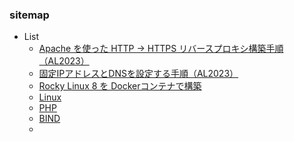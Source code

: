 ### sitemap
- List
  - [Apache を使った HTTP → HTTPS リバースプロキシ構築手順（AL2023）](https://techmsy.github.io/technote/rvproxy)
  - [固定IPアドレスとDNSを設定する手順（AL2023）](https://techmsy.github.io/technote/ipaddress)
  - [Rocky Linux 8 を Dockerコンテナで構築](https://techmsy.github.io/technote/rockylinux8)
  - [Linux](https://techmsy.github.io/technote/bestpracticeoflinux)
  - [PHP](https://techmsy.github.io/technote/php)
  - [BIND](https://techmsy.github.io/technote/bind)
  - []()
